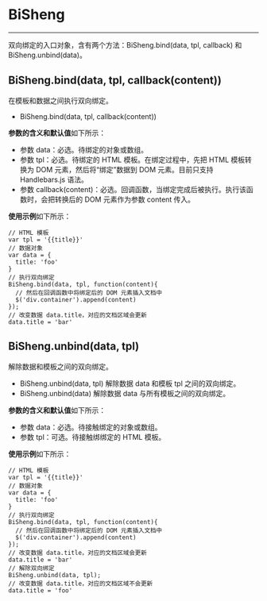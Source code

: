 # BiSheng
---

双向绑定的入口对象，含有两个方法：BiSheng.bind(data, tpl, callback) 和 BiSheng.unbind(data)。

## BiSheng.bind(data, tpl, callback(content))

在模板和数据之间执行双向绑定。

* BiSheng.bind(data, tpl, callback(content))

**参数的含义和默认值**如下所示：

* 参数 data：必选。待绑定的对象或数组。
* 参数 tpl：必选。待绑定的 HTML 模板。在绑定过程中，先把 HTML 模板转换为 DOM 元素，然后将“绑定”数据到 DOM 元素。目前只支持 Handlebars.js 语法。
* 参数 callback(content)：必选。回调函数，当绑定完成后被执行。执行该函数时，会把转换后的 DOM 元素作为参数 content 传入。

**使用示例**如下所示：

    // HTML 模板
    var tpl = '{{title}}'
    // 数据对象
    var data = {
      title: 'foo'
    }
    // 执行双向绑定
    BiSheng.bind(data, tpl, function(content){
      // 然后在回调函数中将绑定后的 DOM 元素插入文档中
      $('div.container').append(content)
    });
    // 改变数据 data.title，对应的文档区域会更新
    data.title = 'bar'


## BiSheng.unbind(data, tpl)

解除数据和模板之间的双向绑定。

* BiSheng.unbind(data, tpl)
    解除数据 data 和模板 tpl 之间的双向绑定。
* BiSheng.unbind(data)
    解除数据 data 与所有模板之间的双向绑定。

**参数的含义和默认值**如下所示：

* 参数 data：必选。待接触绑定的对象或数组。
* 参数 tpl：可选。待接触绑绑定的 HTML 模板。

**使用示例**如下所示：

    // HTML 模板
    var tpl = '{{title}}'
    // 数据对象
    var data = {
      title: 'foo'
    }
    // 执行双向绑定
    BiSheng.bind(data, tpl, function(content){
      // 然后在回调函数中将绑定后的 DOM 元素插入文档中
      $('div.container').append(content)
    });
    // 改变数据 data.title，对应的文档区域会更新
    data.title = 'bar'
    // 解除双向绑定
    BiSheng.unbind(data, tpl);
    // 改变数据 data.title，对应的文档区域不会更新
    data.title = 'foo'

<script>
    $('div.catalog ul').addClass('pre')
</script>